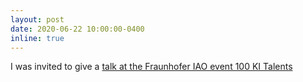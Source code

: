 ```yaml
---
layout: post
date: 2020-06-22 10:00:00-0400
inline: true
---
```


I was invited to give a <a href="https://www.youtube.com/watch?v=lpX85uNFZ0s" target="_blank">talk at the Fraunhofer IAO event 100 KI Talents</a>